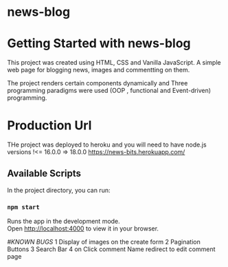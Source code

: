 # news-blog
# Getting Started with news-blog

This project was created using HTML, CSS and Vanilla JavaScript.
A simple web page for blogging news, images and commentting on them.

The project renders certain components dynamically and Three programming paradigms were used (OOP , functional and Event-driven) programming.


# Production Url 
  THe project was deployed to heroku and you will need to have node.js versions !<= 16.0.0  => 18.0.0
  https://news-bits.herokuapp.com/

## Available Scripts

In the project directory, you can run:

### `npm start`

Runs the app in the development mode.\
Open [http://localhost:4000](http://localhost:4000) to view it in your browser.




*#KNOWN BUGS*
1 Display of images on the create form
2 Pagination Buttons 
3 Search Bar 
4 on Click comment Name redirect to edit comment page

